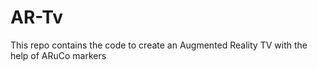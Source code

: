 # AR-Tv
This repo contains the code to create an Augmented Reality TV with the help of ARuCo markers
